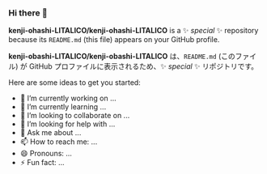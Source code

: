 ### Hi there 👋

**kenji-ohashi-LITALICO/kenji-ohashi-LITALICO** is a ✨ _special_ ✨ repository because its `README.md` (this file) appears on your GitHub profile.

**kenji-obashi-LITALICO/kenji-obashi-LITALICO** は、`README.md` (このファイル) が GitHub プロファイルに表示されるため、✨ _special_ ✨ リポジトリです。

Here are some ideas to get you started:

- 🔭 I’m currently working on ...
- 🌱 I’m currently learning ...
- 👯 I’m looking to collaborate on ...
- 🤔 I’m looking for help with ...
- 💬 Ask me about ...
- 📫 How to reach me: ...
- 😄 Pronouns: ...
- ⚡ Fun fact: ...
